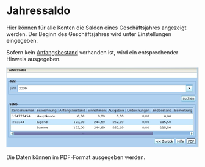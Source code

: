 # Jahressaldo

Hier können für alle Konten die Salden eines Geschäftsjahres angezeigt werden. Der Beginn des Geschäftsjahres wird unter Einstellungen eingegeben.

Sofern kein [Anfangsbestand](anfangsbestand.md) vorhanden ist, wird ein entsprechender Hinweis ausgegeben.

![](../../.gitbook/assets/jahressaldo.jpg)

Die Daten können im PDF-Format ausgegeben werden.

